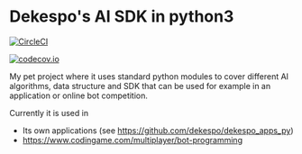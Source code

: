 # Dekespo's AI SDK in python3

[![CircleCI](https://circleci.com/gh/dekespo/deke_sdk_py/tree/master.svg?style=svg)](https://circleci.com/gh/dekespo/deke_sdk_py/tree/master)

[![codecov.io](https://codecov.io/gh/dekespo/deke_sdk_py/branch/master/graph/badge.svg?branch=master)](https://codecov.io/gh/dekespo/deke_sdk_py?branch=master)

My pet project where it uses standard python modules to cover different AI algorithms, data structure and SDK that can be used for example in an application or online bot competition.

Currently it is used in
- Its own applications (see https://github.com/dekespo/dekespo_apps_py)
- https://www.codingame.com/multiplayer/bot-programming
